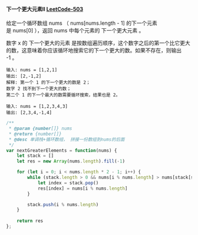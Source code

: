 #### 下一个更大元素II [LeetCode-503](https://leetcode.cn/problems/next-greater-element-ii/)

给定一个循环数组 nums （ nums[nums.length - 1] 的下一个元素是 nums[0] ），返回 nums 中每个元素的 下一个更大元素 。

数字 x 的 下一个更大的元素 是按数组遍历顺序，这个数字之后的第一个比它更大的数，这意味着你应该循环地搜索它的下一个更大的数。如果不存在，则输出 -1 。

```
输入: nums = [1,2,1]
输出: [2,-1,2]
解释: 第一个 1 的下一个更大的数是 2；
数字 2 找不到下一个更大的数； 
第二个 1 的下一个最大的数需要循环搜索，结果也是 2。
```

```
输入: nums = [1,2,3,4,3]
输出: [2,3,4,-1,4]
```

```js
/**
 * @param {number[]} nums
 * @return {number[]}
 * @desc 单调栈+循环数组， 拼接一份数组到nums的后面
 */
var nextGreaterElements = function(nums) {
    let stack = []
    let res = new Array(nums.length).fill(-1)

    for (let i = 0; i < nums.length * 2 - 1; i++) {
        while (stack.length > 0 && nums[i % nums.length] > nums[stack[stack.length - 1]]) {
            let index = stack.pop()
            res[index] = nums[i % nums.length]
        }

        stack.push(i % nums.length)
    }
    
    return res
};
```


